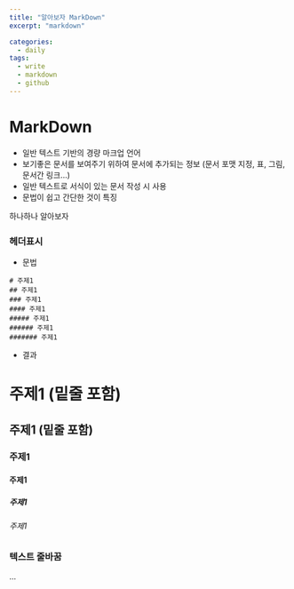 ```yaml
---
title: "알아보자 MarkDown"
excerpt: "markdown"

categories:
  - daily
tags:
  - write
  - markdown
  - github
---
```



# MarkDown
* 일반 텍스트 기반의 경량 마크업 언어
* 보기좋은 문서를 보여주기 위하여 문서에 추가되는 정보  (문서 포맷 지정, 표, 그림, 문서간 링크...)
* 일반 텍스트로 서식이 있는 문서 작성 시 사용
* 문법이 쉽고 간단한 것이 특징


하나하나 알아보자

### 헤더표시

* 문법

```
# 주제1
## 주제1
### 주제1
#### 주제1
##### 주제1
###### 주제1
####### 주제1
```

* 결과
# 주제1 (밑줄 포함)
## 주제1 (밑줄 포함)
### 주제1
#### 주제1
##### 주제1
###### 주제1

### 텍스트 줄바꿈
...

